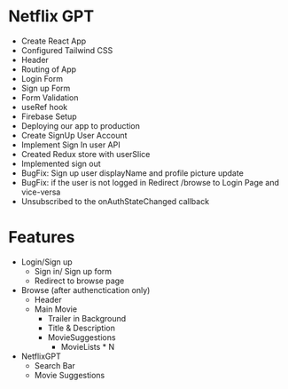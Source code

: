 # Netflix GPT

- Create React App
- Configured Tailwind CSS
- Header
- Routing of App
- Login Form
- Sign up Form
- Form Validation
- useRef hook
- Firebase Setup
- Deploying our app to production
- Create SignUp User Account
- Implement Sign In user API
- Created Redux store with userSlice
- Implemented sign out
- BugFix: Sign up user displayName and profile picture update
- BugFix: if the user is not logged in Redirect /browse to Login Page and vice-versa
- Unsubscribed to the onAuthStateChanged callback

# Features
- Login/Sign up
    - Sign in/ Sign up form 
    - Redirect to browse page
- Browse (after authenctication only)
    - Header
    - Main Movie
        - Trailer in Background
        - Title & Description
        - MovieSuggestions
            - MovieLists * N
- NetflixGPT
    - Search Bar
    - Movie Suggestions